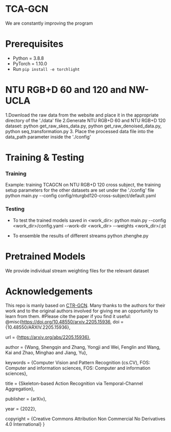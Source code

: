 # TCA-GCN
We are constantly improving the program
# Prerequisites

- Python = 3.8.8
- PyTorch = 1.10.0
- Run `pip install -e torchlight` 

# NTU RGB+D 60 and 120 and NW-UCLA

1.Download the raw data from the website and place it in the appropriate directory of the './data' file
2.Generate NTU RGB+D 60 and NTU RGB+D 120 dataset:  python get_raw_skes_data.py,  python get_raw_denoised_data.py,  python seq_transformation.py
3. Place the processed data file into the data_path parameter inside the './config'

# Training & Testing

### Training

 Example: training TCAGCN on NTU RGB+D 120 cross subject, the training setup parameters for the other datasets are set under the './config' file 
python main.py --config config/nturgbd120-cross-subject/default.yaml 


### Testing

- To test the trained models saved in <work_dir>:
python main.py --config <work_dir>/config.yaml --work-dir <work_dir>  --weights <work_dir>/.pt 


- To ensemble the results of different streams
python zhenghe.py 

# Pretrained Models

We provide individual stream weighting files for the relevant dataset
# Acknowledgements
This repo is manly based on [CTR-GCN](https://github.com/Uason-Chen/CTR-GCN). 
Many thanks to the authors for their work and to the original authors involved for giving me an opportunity to learn from them.
#Please cite the paper if you find it useful:
@misc{https://doi.org/10.48550/arxiv.2205.15936,
  doi = {10.48550/ARXIV.2205.15936},
  
  url = {https://arxiv.org/abs/2205.15936},
  
  author = {Wang, Shengqin and Zhang, Yongji and Wei, Fenglin and Wang, Kai and Zhao, Minghao and Jiang, Yu},
  
  keywords = {Computer Vision and Pattern Recognition (cs.CV), FOS: Computer and information sciences, FOS: Computer and information sciences},
  
  title = {Skeleton-based Action Recognition via Temporal-Channel Aggregation},
  
  publisher = {arXiv},
  
  year = {2022},
  
  copyright = {Creative Commons Attribution Non Commercial No Derivatives 4.0 International}
}
